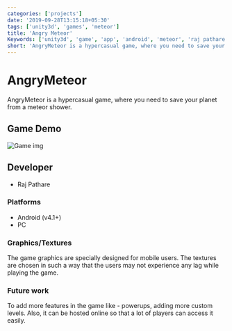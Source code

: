 ```yaml
---
categories: ['projects']
date: '2019-09-28T13:15:18+05:30'
tags: ['unity3d', 'games', 'meteor']
title: 'Angry Meteor'
Keywords: ['unity3d', 'game', 'app', 'android', 'meteor', 'raj pathare']
short: 'AngryMeteor is a hypercasual game, where you need to save your planet from a meteor shower.'
---
```


# AngryMeteor

AngryMeteor is a hypercasual game, where you need to save your planet from a meteor shower.


## Game Demo

<!-- <img src="https://i.imgflip.com/2tu2rz.gif" title="made at imgflip.com" width = "200px"> -->

![Game img](../../images/a1.gif)

## Developer

- Raj Pathare

### Platforms

- Android (v4.1+)
- PC

### Graphics/Textures

The game graphics are specially designed for mobile users. The textures are chosen in such a way that the users may not experience any lag while playing the game.

### Future work

To add more features in the game like - powerups, adding more custom levels. Also, it can be hosted online so that a lot of players can access it easily.
